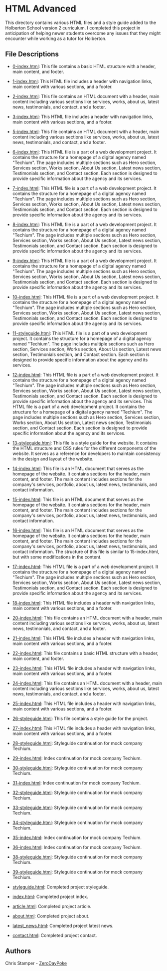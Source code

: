 # HTML Advanced

This directory contains various HTML files and a style guide added to the Holberton School version 2 curriculum. I completed this project in anticipation of helping newer students overcome any issues that they might encounter while working as a tutor for Holberton.

## File Descriptions

- [0-index.html](https://github.com/ZeroDayPoke/holbertonschool-web_front_end/blob/main/html_advanced/0-index.html): This file contains a basic HTML structure with a header, main content, and footer.

- [1-index.html](https://github.com/ZeroDayPoke/holbertonschool-web_front_end/blob/main/html_advanced/1-index.html): This HTML file includes a header with navigation links, main content with various sections, and a footer.

- [2-index.html](https://github.com/ZeroDayPoke/holbertonschool-web_front_end/blob/main/html_advanced/2-index.html): This file contains an HTML document with a header, main content including various sections like services, works, about us, latest news, testimonials, and contact, and a footer.

- [3-index.html](https://github.com/ZeroDayPoke/holbertonschool-web_front_end/blob/main/html_advanced/3-index.html): This HTML file includes a header with navigation links, main content with various sections, and a footer.

- [5-index.html](https://github.com/ZeroDayPoke/holbertonschool-web_front_end/blob/main/html_advanced/5-index.html): This file contains an HTML document with a header, main content including various sections like services, works, about us, latest news, testimonials, and contact, and a footer.

- [6-index.html](https://github.com/ZeroDayPoke/holbertonschool-web_front_end/blob/main/html_advanced/6-index.html): This HTML file is a part of a web development project. It contains the structure for a homepage of a digital agency named "Techium". The page includes multiple sections such as Hero section, Services section, Works section, About Us section, Latest news section, Testimonials section, and Contact section. Each section is designed to provide specific information about the agency and its services.

- [7-index.html](https://github.com/ZeroDayPoke/holbertonschool-web_front_end/blob/main/html_advanced/7-index.html): This HTML file is a part of a web development project. It contains the structure for a homepage of a digital agency named "Techium". The page includes multiple sections such as Hero section, Services section, Works section, About Us section, Latest news section, Testimonials section, and Contact section. Each section is designed to provide specific information about the agency and its services.

- [8-index.html](https://github.com/ZeroDayPoke/holbertonschool-web_front_end/blob/main/html_advanced/8-index.html): This HTML file is a part of a web development project. It contains the structure for a homepage of a digital agency named "Techium". The page includes multiple sections such as Hero section, Services section, Works section, About Us section, Latest news section, Testimonials section, and Contact section. Each section is designed to provide specific information about the agency and its services.

- [9-index.html](https://github.com/ZeroDayPoke/holbertonschool-web_front_end/blob/main/html_advanced/9-index.html): This HTML file is a part of a web development project. It contains the structure for a homepage of a digital agency named "Techium". The page includes multiple sections such as Hero section, Services section, Works section, About Us section, Latest news section, Testimonials section, and Contact section. Each section is designed to provide specific information about the agency and its services.

- [10-index.html](https://github.com/ZeroDayPoke/holbertonschool-web_front_end/blob/main/html_advanced/10-index.html): This HTML file is a part of a web development project. It contains the structure for a homepage of a digital agency named "Techium". The page includes multiple sections such as Hero section, Services section, Works section, About Us section, Latest news section, Testimonials section, and Contact section. Each section is designed to provide specific information about the agency and its services.

- [11-styleguide.html](https://github.com/ZeroDayPoke/holbertonschool-web_front_end/blob/main/html_advanced/11-styleguide.html): This HTML file is a part of a web development project. It contains the structure for a homepage of a digital agency named "Techium". The page includes multiple sections such as Hero section, Services section, Works section, About Us section, Latest news section, Testimonials section, and Contact section. Each section is designed to provide specific information about the agency and its services.

- [12-index.html](https://github.com/ZeroDayPoke/holbertonschool-web_front_end/blob/main/html_advanced/12-index.html): This HTML file is a part of a web development project. It contains the structure for a homepage of a digital agency named "Techium". The page includes multiple sections such as Hero section, Services section, Works section, About Us section, Latest news section, Testimonials section, and Contact section. Each section is designed to provide specific information about the agency and its services.
This HTML file is a part of a web development project. It contains the structure for a homepage of a digital agency named "Techium". The page includes multiple sections such as Hero section, Services section, Works section, About Us section, Latest news section, Testimonials section, and Contact section. Each section is designed to provide specific information about the agency and its services.

- [13-styleguide.html](https://github.com/ZeroDayPoke/holbertonschool-web_front_end/blob/main/html_advanced/13-styleguide.html): This file is a style guide for the website. It contains the HTML structure and CSS rules for the different components of the website. It serves as a reference for developers to maintain consistency in the design and layout of the website.

- [14-index.html](https://github.com/ZeroDayPoke/holbertonschool-web_front_end/blob/main/html_advanced/14-index.html): This file is an HTML document that serves as the homepage of the website. It contains sections for the header, main content, and footer. The main content includes sections for the company's services, portfolio, about us, latest news, testimonials, and contact information.

- [15-index.html](https://github.com/ZeroDayPoke/holbertonschool-web_front_end/blob/main/html_advanced/15-index.html): This file is an HTML document that serves as the homepage of the website. It contains sections for the header, main content, and footer. The main content includes sections for the company's services, portfolio, about us, latest news, testimonials, and contact information.

- [16-index.html](https://github.com/ZeroDayPoke/holbertonschool-web_front_end/blob/main/html_advanced/16-index.html): This file is an HTML document that serves as the homepage of the website. It contains sections for the header, main content, and footer. The main content includes sections for the company's services, portfolio, about us, latest news, testimonials, and contact information. The structure of this file is similar to 15-index.html, but with some modifications in the content.

- [17-index.html](https://github.com/ZeroDayPoke/holbertonschool-web_front_end/blob/main/html_advanced/17-index.html): This HTML file is a part of a web development project. It contains the structure for a homepage of a digital agency named "Techium". The page includes multiple sections such as Hero section, Services section, Works section, About Us section, Latest news section, Testimonials section, and Contact section. Each section is designed to provide specific information about the agency and its services.

- [18-index.html](https://github.com/ZeroDayPoke/holbertonschool-web_front_end/blob/main/html_advanced/18-index.html): This HTML file includes a header with navigation links, main content with various sections, and a footer.

- [20-index.html](https://github.com/ZeroDayPoke/holbertonschool-web_front_end/blob/main/html_advanced/20-index.html): This file contains an HTML document with a header, main content including various sections like services, works, about us, latest news, testimonials, and contact, and a footer.

- [21-index.html](https://github.com/ZeroDayPoke/holbertonschool-web_front_end/blob/main/html_advanced/21-index.html): This HTML file includes a header with navigation links, main content with various sections, and a footer.

- [22-index.html](https://github.com/ZeroDayPoke/holbertonschool-web_front_end/blob/main/html_advanced/22-index.html): This file contains a basic HTML structure with a header, main content, and footer.

- [23-index.html](https://github.com/ZeroDayPoke/holbertonschool-web_front_end/blob/main/html_advanced/23-index.html): This HTML file includes a header with navigation links, main content with various sections, and a footer.

- [24-index.html](https://github.com/ZeroDayPoke/holbertonschool-web_front_end/blob/main/html_advanced/24-index.html): This file contains an HTML document with a header, main content including various sections like services, works, about us, latest news, testimonials, and contact, and a footer.

- [25-index.html](https://github.com/ZeroDayPoke/holbertonschool-web_front_end/blob/main/html_advanced/25-index.html): This HTML file includes a header with navigation links, main content with various sections, and a footer.

- [26-styleguide.html](https://github.com/ZeroDayPoke/holbertonschool-web_front_end/blob/main/html_advanced/26-styleguide.html): This file contains a style guide for the project.

- [27-index.html](https://github.com/ZeroDayPoke/holbertonschool-web_front_end/blob/main/html_advanced/27-index.html): This HTML file includes a header with navigation links, main content with various sections, and a footer.

- [28-styleguide.html](https://github.com/ZeroDayPoke/holbertonschool-web_front_end/blob/main/html_advanced/28-styleguide.html): Styleguide continuation for mock company Techium.

- [29-index.html](https://github.com/ZeroDayPoke/holbertonschool-web_front_end/blob/main/html_advanced/29-index.html): Index continuation for mock company Techium.

- [30-styleguide.html](https://github.com/ZeroDayPoke/holbertonschool-web_front_end/blob/main/html_advanced/30-styleguide.html): Styleguide continuation for mock company Techium.

- [31-index.html](https://github.com/ZeroDayPoke/holbertonschool-web_front_end/blob/main/html_advanced/31-index.html): Index continuation for mock company Techium.

- [32-styleguide.html](https://github.com/ZeroDayPoke/holbertonschool-web_front_end/blob/main/html_advanced/32-styleguide.html): Styleguide continuation for mock company Techium.

- [33-styleguide.html](https://github.com/ZeroDayPoke/holbertonschool-web_front_end/blob/main/html_advanced/33-styleguide.html): Styleguide continuation for mock company Techium.

- [34-styleguide.html](https://github.com/ZeroDayPoke/holbertonschool-web_front_end/blob/main/html_advanced/34-styleguide.html): Styleguide continuation for mock company Techium.

- [35-index.html](https://github.com/ZeroDayPoke/holbertonschool-web_front_end/blob/main/html_advanced/35-index.html): Index continuation for mock company Techium.

- [36-index.html](https://github.com/ZeroDayPoke/holbertonschool-web_front_end/blob/main/html_advanced/36-index.html): Index continuation for mock company Techium.

- [38-styleguide.html](https://github.com/ZeroDayPoke/holbertonschool-web_front_end/blob/main/html_advanced/38-styleguide.html): Styleguide continuation for mock company Techium.

- [39-styleguide.html](https://github.com/ZeroDayPoke/holbertonschool-web_front_end/blob/main/html_advanced/39-styleguide.html): Styleguide continuation for mock company Techium.

- [styleguide.html](https://github.com/ZeroDayPoke/holbertonschool-web_front_end/blob/main/html_advanced/styleguide.html): Completed project styleguide.

- [index.html](https://github.com/ZeroDayPoke/holbertonschool-web_front_end/blob/main/html_advanced/index.html): Completed project index.

- [article.html](https://github.com/ZeroDayPoke/holbertonschool-web_front_end/blob/main/html_advanced/article.html): Completed project article.

- [about.html](https://github.com/ZeroDayPoke/holbertonschool-web_front_end/blob/main/html_advanced/about.html): Completed project about.

- [latest_news.html](https://github.com/ZeroDayPoke/holbertonschool-web_front_end/blob/main/html_advanced/latest_news.html): Completed project latest news.

- [contact.html](https://github.com/ZeroDayPoke/holbertonschool-web_front_end/blob/main/html_advanced/contact.html): Completed project contact.

## Authors

Chris Stamper - [ZeroDayPoke](https://github.com/ZeroDayPoke)
